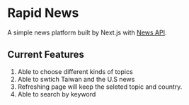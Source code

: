 # Rapid News
A simple news platform built by Next.js with [News API](https://newsapi.org/).
## Current Features
1. Able to choose different kinds of topics
2. Able to swtich Taiwan and the U.S news
3. Refreshing page will keep the seleted topic and country.
4. Able to search by keyword
